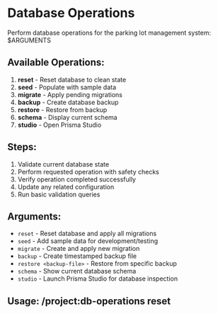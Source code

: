 # Database Operations

Perform database operations for the parking lot management system: $ARGUMENTS

## Available Operations:
1. **reset** - Reset database to clean state
2. **seed** - Populate with sample data
3. **migrate** - Apply pending migrations
4. **backup** - Create database backup
5. **restore** - Restore from backup
6. **schema** - Display current schema
7. **studio** - Open Prisma Studio

## Steps:
1. Validate current database state
2. Perform requested operation with safety checks
3. Verify operation completed successfully
4. Update any related configuration
5. Run basic validation queries

## Arguments:
- `reset` - Reset database and apply all migrations
- `seed` - Add sample data for development/testing
- `migrate` - Create and apply new migration
- `backup` - Create timestamped backup file
- `restore <backup-file>` - Restore from specific backup
- `schema` - Show current database schema
- `studio` - Launch Prisma Studio for database inspection

## Usage: /project:db-operations reset